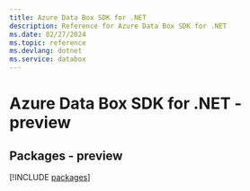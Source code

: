 ```yaml
---
title: Azure Data Box SDK for .NET
description: Reference for Azure Data Box SDK for .NET
ms.date: 02/27/2024
ms.topic: reference
ms.devlang: dotnet
ms.service: databox
---
```

# Azure Data Box SDK for .NET - preview
## Packages - preview
[!INCLUDE [packages](data-box-index.md)]